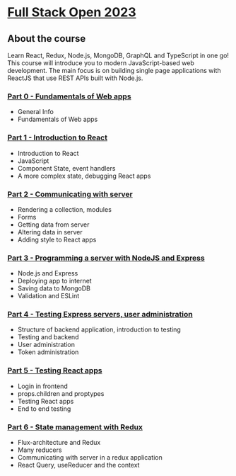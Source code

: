 # [Full Stack Open 2023](https://fullstackopen.com/en/)

## About the course

Learn React, Redux, Node.js, MongoDB, GraphQL and TypeScript in one go! This course will introduce you to modern JavaScript-based web development. The main focus is on building single page applications with ReactJS that use REST APIs built with Node.js.

### [Part 0 - Fundamentals of Web apps](https://fullstackopen.com/en/part0)

-   General Info
-   Fundamentals of Web apps

### [Part 1 - Introduction to React](https://fullstackopen.com/en/part1)

-   Introduction to React
-   JavaScript
-   Component State, event handlers
-   A more complex state, debugging React apps

### [Part 2 - Communicating with server](https://fullstackopen.com/en/part2)

-   Rendering a collection, modules
-   Forms
-   Getting data from server
-   Altering data in server
-   Adding style to React apps

### [Part 3 - Programming a server with NodeJS and Express](https://fullstackopen.com/en/part3)

-   Node.js and Express
-   Deploying app to internet
-   Saving data to MongoDB
-   Validation and ESLint

### [Part 4 - Testing Express servers, user administration](https://fullstackopen.com/en/part4)

-   Structure of backend application, introduction to testing
-   Testing and backend
-   User administration
-   Token administration

### [Part 5 - Testing React apps](https://fullstackopen.com/en/part5)

-   Login in frontend
-   props.children and proptypes
-   Testing React apps
-   End to end testing

### [Part 6 - State management with Redux](https://fullstackopen.com/en/part6)

-   Flux-architecture and Redux
-   Many reducers
-   Communicating with server in a redux application
-   React Query, useReducer and the context
